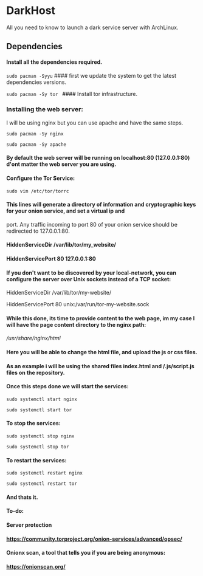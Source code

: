 # DarkHost
All you need to know to launch a dark service server with ArchLinux.

## Dependencies
#### Install all the dependencies required.

```sudo pacman -Syyu``` #### first we update the system to get the latest dependencies versions.

```sudo pacman -Sy tor ``` #### Install tor infrastructure.

### Installing the web server:

I will be using nginx but you can use apache and have the same steps.

```sudo pacman -Sy nginx```

```sudo pacman -Sy apache```

#### By default the web server will be running on localhost:80 (127.0.0.1:80) d'ont matter the web server you are using.

#### Configure the Tor Service:

```sudo vim /etc/tor/torrc```

#### This lines will generate a directory of information and cryptographic keys for your onion service, and set a virtual ip and 
port. Any traffic incoming to port 80 of your onion service should be redirected to 127.0.0.1:80.

#### HiddenServiceDir /var/lib/tor/my_website/

#### HiddenServicePort 80 127.0.0.1:80

#### If you don't want to be discovered by your local-network, you can configure the server over Unix sockets instead of a TCP socket:

HiddenServiceDir /var/lib/tor/my-website/

HiddenServicePort 80 unix:/var/run/tor-my-website.sock

#### While this done, its time to provide content to the web page, im my case I will have the page content directory to the nginx path:

*/usr/share/nginx/html*

#### Here you will be able to change the html file, and upload the js or css files.

#### As an example i will be using the shared files index.html and /.js/script.js files on the repository.

#### Once this steps done we will start the services:

```sudo systemctl start nginx```

```sudo systemctl start tor```

#### To stop the services:

```sudo systemctl stop nginx```

```sudo systemctl stop tor```

#### To restart the services:

```sudo systemctl restart nginx```

```sudo systemctl restart tor```

#### And thats it.

#### To-do:

#### Server protection

#### https://community.torproject.org/onion-services/advanced/opsec/

#### Onionx scan, a tool that tells you if you are being anonymous:

#### https://onionscan.org/


